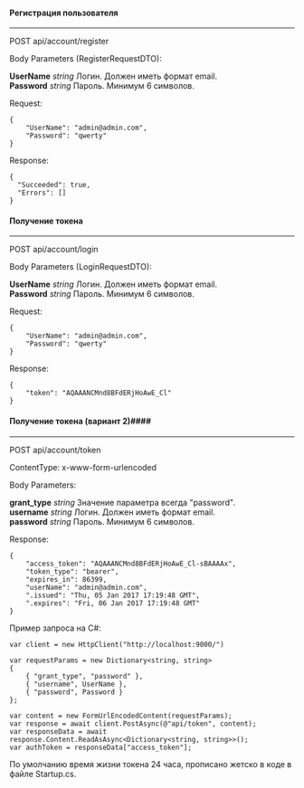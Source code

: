 #### Регистрация пользователя ####
----------
POST api/account/register

Body Parameters (RegisterRequestDTO):

**UserName**   *string*    Логин. Должен иметь формат email.   
**Password**   *string*   Пароль. Минимум 6 символов.   

Request:

    {
    	"UserName": "admin@admin.com",
    	"Password": "qwerty"
    }

Response:

    {
      "Succeeded": true,
      "Errors": []
    }

#### Получение токена ####
-----
POST api/account/login

Body Parameters (LoginRequestDTO):

**UserName**   *string*    Логин. Должен иметь формат email.   
**Password**   *string*   Пароль. Минимум 6 символов.   

Request:

    {
    	"UserName": "admin@admin.com",
    	"Password": "qwerty"
    }

Response:

    {
		"token": "AQAAANCMnd8BFdERjHoAwE_Cl"
	}
	
#### Получение токена (вариант 2)####
-----
POST api/account/token

ContentType:  x-www-form-urlencoded

Body Parameters:

**grant_type**   *string*    Значение параметра всегда "password".   
**username**    *string*    Логин. Должен иметь формат email.   
**password**   *string*   Пароль. Минимум 6 символов.   

Response:

    {
		"access_token": "AQAAANCMnd8BFdERjHoAwE_Cl-sBAAAAx",
		"token_type": "bearer",
		"expires_in": 86399,
		"userName": "admin@admin.com",
		".issued": "Thu, 05 Jan 2017 17:19:48 GMT",
		".expires": "Fri, 06 Jan 2017 17:19:48 GMT"
	}

Пример запроса на C#:

	var client = new HttpClient("http://localhost:9000/")
	
	var requestParams = new Dictionary<string, string>
    {
        { "grant_type", "password" },
        { "username", UserName },
        { "password", Password }
    };

    var content = new FormUrlEncodedContent(requestParams);
    var response = await client.PostAsync(@"api/token", content);
    var responseData = await response.Content.ReadAsAsync<Dictionary<string, string>>();
    var authToken = responseData["access_token"];
	
	
По умолчанию время жизни токена 24 часа, прописано жетско в коде в файле Startup.cs.